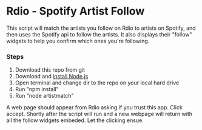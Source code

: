 Rdio - Spotify Artist Follow
============================

This script will match the artists you follow on Rdio to artists on Spotify, and then uses the Spotify api to follow the artists. It also displays their "follow" widgets to help you confirm which ones you're following.

### Steps

1. Download this repo from git
2. Download and [install Node.js](http://nodejs.org/download/)
3. Open terminal and change dir to the repo on your local hard drive
4. Run "npm install"
5. Run "node artistmatch"

A web page should appear from Rdio asking if you trust this app. Click accept. Shortly after the script will run and a new webpage will return with all the follow widgets embeded. Let the clicking ensue.






